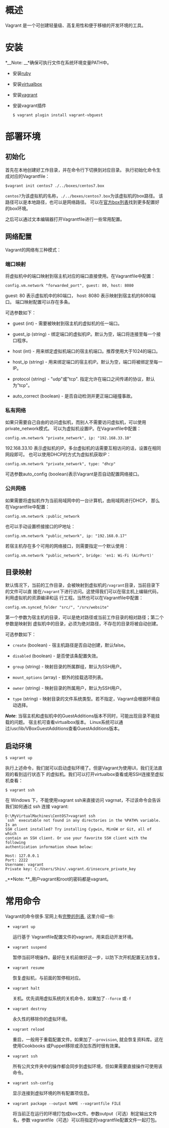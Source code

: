# 概述

Vagrant 是一个可创建轻量级、高复用性和便于移植的开发环境的工具。

# 安装

*__Note: __*确保可执行文件在系统环境变量PATH中。

* 安装[ruby](https://www.ruby-lang.org/zh_cn/downloads/)

* 安装[virtualbox](https://www.virtualbox.org/wiki/Downloads)

* 安装[vagrant](https://www.vagrantup.com/downloads.html)

* 安装vagrant插件
  ```
  $ vagrant plugin install vagrant-vbguest
  ```

# 部署环境

## 初始化

首先在本地创建好工作目录，并在命令行下切换到对应目录。
执行初始化命令生成对应的Vagrantfile：
```
$vagrant init centos7 ./../boxes/centos7.box
```
`centos7`为该虚拟机的名称，`./../boxes/centos7.box`为该虚拟机的box路径。
该路径可以是本地路径，也可以是网络路径。
可以在[官方box列表](http://www.vagrantbox.es/)找到更多配置好的box环境。

之后可以通过文本编辑器打开Vagrantfile进行一些常用配置。

## 网络配置

Vagrant的网络有三种模式：

### 端口映射

将虚拟机中的端口映射到宿主机对应的端口直接使用。在Vagrantfile中配置：
```
config.vm.network "forwarded_port", guest: 80, host: 8080
```
guest: 80 表示虚拟机中的80端口， host: 8080 表示映射到宿主机的8080端口。
端口映射配置可以存在多条。

可选参数如下：

* guest (int) - 需要被映射到宿主机的虚拟机的任一端口。

* guest_ip (string) - 绑定端口的虚拟机IP。默认为空，端口将连接至每一个接口程序。

* host (int) - 用来绑定虚拟机端口的宿主机端口。推荐使用大于1024的端口。

* host_ip (string) - 用来绑定端口的宿主机IP。默认为空，端口将被绑定至每一IP。

* protocol (string) - "udp"或"tcp". 指定允许在端口之间传递的协议，默认为"tcp"。

* auto_correct (boolean) - 是否自动检测并更正端口碰撞事故。

### 私有网络

如果只需要自己自由的访问虚拟机，而别人不需要访问虚拟机，可以使用private_network模式。
可以为虚拟机设置IP。在Vagrantfile中配置：
```
config.vm.network "private_network", ip: "192.168.33.10"
```
192.168.33.10 表示虚拟机的IP。多台虚拟机的话需要互相访问的话，设置在相同网段即可。
也可以使用DHCP的方式为虚拟机获取IP：
```
config.vm.network "private_network", type: "dhcp"
```
可选参数auto_config (boolean)表示Vagrant是否自动配置网络接口。

### 公共网络

如果需要将虚拟机作为当前局域网中的一台计算机，由局域网进行DHCP，
那么在Vagrantfile中配置：
```
config.vm.network :public_network
```
也可以手动设置桥接接口的IP地址：
```
config.vm.network "public_network", ip: "192.168.0.17"
```
若宿主机存在多个可用的网络接口，则需要指定一个默认使用：
```
config.vm.network "public_network", bridge: 'en1: Wi-Fi (AirPort)'
```

## 目录映射

默认情况下，当前的工作目录，会被映射到虚拟机的`/vagrant`目录，当前目录下的文件可以直
接在`/vagrant`下进行访问。这使得我们可以在宿主机上编辑代码，利用虚拟机的资源编译和运
行工程。当然也可以在Vagrantfile中配置：
```
config.vm.synced_folder "src/", "/srv/website"
```
第一个参数为宿主机的目录，可以是绝对路径或当前工作目录的相对路径；第二个参数是映射到
虚拟机中的目录，必须为绝对路径，不存在的目录将被自动创建。

可选参数如下：

* `create` (boolean) - 宿主机路径是否自动创建，默认false。

* `disabled` (boolean) - 是否使该条配置失效。

* `group` (string) - 映射目录的所属群组，默认为SSH用户。

* `mount_options` (array) - 额外的挂载选项列表。

* `owner` (string) - 映射目录的所属用户，默认为SSH用户。

* `type` (string) - 映射目录的文件系统类型。若不指定，Vagrant会根据环境自动选择。

**_Note_**: 当宿主机和虚拟机中的GuestAdditions版本不同时，可能出现目录不能挂载的问题。
宿主机可查看virtualbox版本。
Linux系统可以通过/usr/lib/VBoxGuestAdditions查看GuestAdditions版本。

## 启动环境

```
$ vagrant up
```
执行上述命令，我们就可以启动虚拟环境了。但是Vagrant为使用UI，我们无法直观的看到运行状态下
的虚拟机。我们可以打开virtualbox查看或用SSH连接至虚拟机查看：
```
$ vagrant ssh
```
在 Windows 下，不能使用vagrant ssh来直接访问 vagrnat，不过该命令会告诉我们如何通过 ssh
连接 vagrant:
```
D:\MyVirtualMachines\CentOS7>vagrant ssh
`ssh` executable not found in any directories in the %PATH% variable. Is an
SSH client installed? Try installing Cygwin, MinGW or Git, all of which
contain an SSH client. Or use your favorite SSH client with the following
authentication information shown below:

Host: 127.0.0.1
Port: 2222
Username: vagrant
Private key: C:/Users/Shin/.vagrant.d/insecure_private_key
```
_**Note: **_用户vagrant和root的密码都是vagrant。

# 常用命令

Vagrant的命令很多.官网上有[完整的列表](http://docs.vagrantup.com/v2/cli/), 这里介绍一些:

* `vagrant up`

  运行基于 Vagrantfile配置文件的vagrant，用来启动开发环境。

* `vagrant suspend`

  暂停当前环境操作。最好在关机前做好这一步，以防下次开机配置无法恢复。

* `vagrant resume`

  恢复虚拟机，与前面的暂停相对应。

* `vagrant halt`

  关机。优先调用虚拟系统的关机命令，如果加了`--force` 或`-f`

* `vagrant destroy`

  永久性的移除你的虚拟环境。

* `vagrant reload`

  重启，一般用于重载配置文件。如果加了`--provision`, 就会恢复资料库。这在使用Cookbooks
  或Puppet移除或添加东西时很有效果。

* `vagrant ssh`

  所有公共文件夹中的操作都会同步到虚拟环境，但如果需要直接操作可使用该命令。

* `vagrant ssh-config`

  显示连接到虚拟环境的所有配置项信息。

* `vagrant package --output NAME --vagrantfile FILE`

  将当前正在运行的环境打包成box文件。参数output（可选）制定输出文件名，参数
  vagrantfile（可选）可以将指定的vagrantfile配置文件一起打包。
